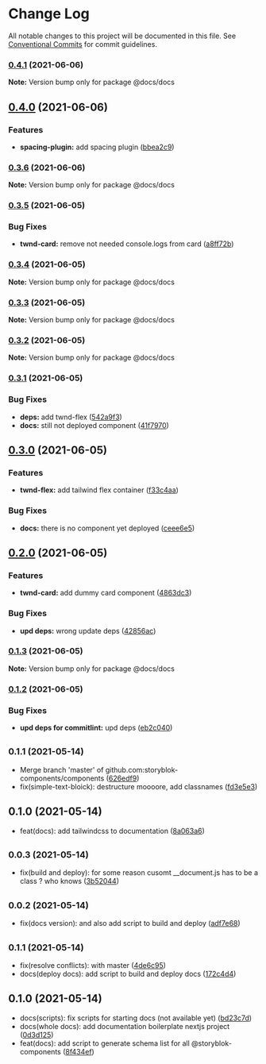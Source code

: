 # Change Log

All notable changes to this project will be documented in this file.
See [Conventional Commits](https://conventionalcommits.org) for commit guidelines.

### [0.4.1](https://github.com/storyblok-components/components/compare/@docs/docs@0.4.0...@docs/docs@0.4.1) (2021-06-06)

**Note:** Version bump only for package @docs/docs





## [0.4.0](https://github.com/storyblok-components/components/compare/@docs/docs@0.3.6...@docs/docs@0.4.0) (2021-06-06)


### Features

* **spacing-plugin:** add spacing plugin ([bbea2c9](https://github.com/storyblok-components/components/commit/bbea2c9ee03d3a7b5d33eee95eafe4c2fd5a6da6))



### [0.3.6](https://github.com/storyblok-components/components/compare/@docs/docs@0.3.5...@docs/docs@0.3.6) (2021-06-06)

**Note:** Version bump only for package @docs/docs





### [0.3.5](https://github.com/storyblok-components/components/compare/@docs/docs@0.3.4...@docs/docs@0.3.5) (2021-06-05)


### Bug Fixes

* **twnd-card:** remove not needed console.logs from card ([a8ff72b](https://github.com/storyblok-components/components/commit/a8ff72b12b0edb7f4120c4dac9f01cf535f6d22f))



### [0.3.4](https://github.com/storyblok-components/components/compare/@docs/docs@0.3.3...@docs/docs@0.3.4) (2021-06-05)

**Note:** Version bump only for package @docs/docs





### [0.3.3](https://github.com/storyblok-components/components/compare/@docs/docs@0.3.2...@docs/docs@0.3.3) (2021-06-05)

**Note:** Version bump only for package @docs/docs





### [0.3.2](https://github.com/storyblok-components/components/compare/@docs/docs@0.3.1...@docs/docs@0.3.2) (2021-06-05)

**Note:** Version bump only for package @docs/docs





### [0.3.1](https://github.com/storyblok-components/components/compare/@docs/docs@0.3.0...@docs/docs@0.3.1) (2021-06-05)


### Bug Fixes

* **deps:** add twnd-flex ([542a9f3](https://github.com/storyblok-components/components/commit/542a9f36b569fd62b57d5da548669ce09afabd4f))
* **docs:** still not deployed component ([41f7970](https://github.com/storyblok-components/components/commit/41f7970aa2a7248c773fef62052072076a9ffaf6))



## [0.3.0](https://github.com/storyblok-components/components/compare/@docs/docs@0.2.0...@docs/docs@0.3.0) (2021-06-05)


### Features

* **twnd-flex:** add tailwind flex container ([f33c4aa](https://github.com/storyblok-components/components/commit/f33c4aa84ad5ea8221bbf382e0c4fd949df5d385))


### Bug Fixes

* **docs:** there is no component yet deployed ([ceee6e5](https://github.com/storyblok-components/components/commit/ceee6e5d2a5a9ee272285d34325a02ffb5d9a171))



## [0.2.0](https://github.com/storyblok-components/components/compare/@docs/docs@0.1.3...@docs/docs@0.2.0) (2021-06-05)


### Features

* **twnd-card:** add dummy card component ([4863dc3](https://github.com/storyblok-components/components/commit/4863dc372702c1a242ee50907bac9cfff5f61047))


### Bug Fixes

* **upd deps:** wrong update deps ([42856ac](https://github.com/storyblok-components/components/commit/42856ac4bff241fd889b955b390bb6788060bb45))



### [0.1.3](https://github.com/storyblok-components/components/compare/@docs/docs@0.1.2...@docs/docs@0.1.3) (2021-06-05)

**Note:** Version bump only for package @docs/docs





### [0.1.2](https://github.com/storyblok-components/components/compare/@docs/docs@0.1.1...@docs/docs@0.1.2) (2021-06-05)


### Bug Fixes

* **upd deps for commitlint:** upd deps ([eb2c040](https://github.com/storyblok-components/components/commit/eb2c0409518b29774a40f7d0648e0ed8227fa795))



## <small>0.1.1 (2021-05-14)</small>

* Merge branch 'master' of github.com:storyblok-components/components ([626edf9](https://github.com/storyblok-components/components/commit/626edf9))
* fix(simple-text-bloick): destructure moooore, add classnames ([fd3e5e3](https://github.com/storyblok-components/components/commit/fd3e5e3))





## 0.1.0 (2021-05-14)

* feat(docs): add tailwindcss to documentation ([8a063a6](https://github.com/storyblok-components/components/commit/8a063a6))





## <small>0.0.3 (2021-05-14)</small>

* fix(build and deploy): for some reason cusomt __document.js has to be a class ? who knows ([3b52044](https://github.com/storyblok-components/components/commit/3b52044))





## <small>0.0.2 (2021-05-14)</small>

* fix(docs version): and also add script to build and deploy ([adf7e68](https://github.com/storyblok-components/components/commit/adf7e68))





## <small>0.1.1 (2021-05-14)</small>

* fix(resolve conflicts): with master ([4de6c95](https://github.com/storyblok-components/components/commit/4de6c95))
* docs(deploy docs): add script to build and deploy docs ([172c4d4](https://github.com/storyblok-components/components/commit/172c4d4))





## 0.1.0 (2021-05-14)

* docs(scripts): fix scripts for starting docs (not available yet) ([bd23c7d](https://github.com/storyblok-components/components/commit/bd23c7d))
* docs(whole docs): add documentation boilerplate nextjs project ([0d3d125](https://github.com/storyblok-components/components/commit/0d3d125))
* feat(docs): add script to generate schema list for all @storyblok-components ([8f434ef](https://github.com/storyblok-components/components/commit/8f434ef))
